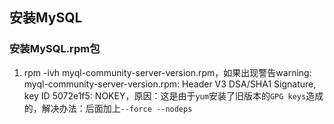 ## 安装MySQL
### 安装MySQL.rpm包
1. rpm -ivh myql-community-server-version.rpm，如果出现警告warning: myql-community-server-version.rpm: Header V3 DSA/SHA1 Signature, key ID 5072e1f5: NOKEY，原因：这是由于``yum``安装了旧版本的``GPG keys``造成的，解决办法：后面加上``--force --nodeps``
